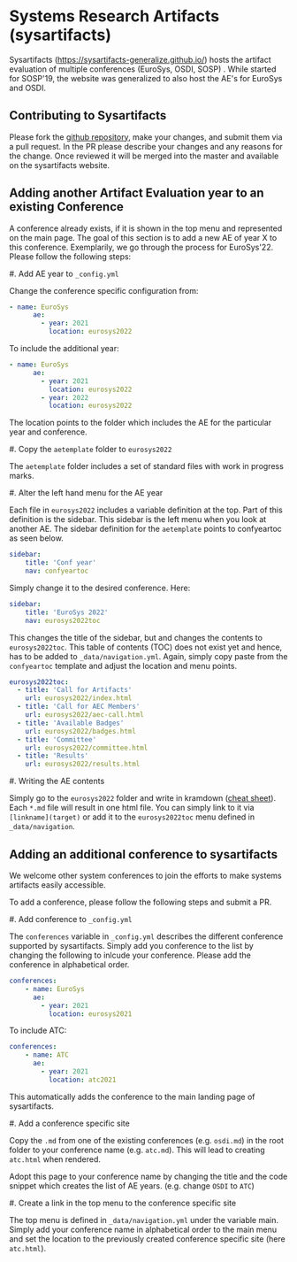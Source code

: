 # Systems Research Artifacts (sysartifacts)

Sysartifacts (https://sysartifacts-generalize.github.io/) hosts the artifact
evaluation of multiple conferences (EuroSys, OSDI, SOSP) . While started for
SOSP'19, the website was generalized to also host the AE's for EuroSys and OSDI.

## Contributing to Sysartifacts

Please fork the [github
repository](https://github.com/sysartifacts/sysartifacts.github.io), make your
changes, and submit them via a pull request. In the PR please describe your
changes and any reasons for the change. Once reviewed it will be merged into the
master and available on the sysartifacts website.

## Adding another Artifact Evaluation year to an existing Conference

A conference already exists, if it is shown in the top menu and represented on
the main page. The goal of this section is to add a new AE of year X to this
conference. Exemplarily, we go through the process for EuroSys'22. Please follow
the following steps:

#. Add AE year to `_config.yml`

Change the conference specific configuration from:

``` yaml
- name: EuroSys
      ae:
        - year: 2021
          location: eurosys2022
```

To include the additional year:

``` yaml
- name: EuroSys
      ae:
        - year: 2021
          location: eurosys2022
        - year: 2022
          location: eurosys2022
```

The location points to the folder which includes the AE for the particular year
and conference.

#. Copy the `aetemplate` folder to `eurosys2022`

The `aetemplate` folder includes a set of standard files with work in
progress marks.

#. Alter the left hand menu for the AE year

Each file in `eurosys2022` includes a variable definition at the top. Part of
this definition is the sidebar. This sidebar is the left menu when you look at
another AE. The sidebar definition for the `aetemplate` points to confyeartoc as
seen below.

``` yaml
sidebar:
    title: 'Conf year'
    nav: confyeartoc
```

Simply change it to the desired conference. Here:

``` yaml
sidebar:
    title: 'EuroSys 2022'
    nav: eurosys2022toc
```

This changes the title of the sidebar, but and changes the contents to
`eurosys2022toc`. This table of contents (TOC) does not exist yet and hence, has
to be added to `_data/navigation.yml`. Again, simply copy paste from the
`confyeartoc` template and adjust the location and menu points.

``` yaml
eurosys2022toc:
  - title: 'Call for Artifacts'
    url: eurosys2022/index.html
  - title: 'Call for AEC Members'
    url: eurosys2022/aec-call.html
  - title: 'Available Badges'
    url: eurosys2022/badges.html
  - title: 'Committee'
    url: eurosys2022/committee.html
  - title: 'Results'
    url: eurosys2022/results.html
```

#. Writing the AE contents

Simply go to the `eurosys2022` folder and write in kramdown ([cheat
sheet](https://kramdown.gettalong.org/quickref.html)). Each `*.md` file will
result in one html file. You can simply link to it via `[linkname](target)` or
add it to the `eurosys2022toc` menu defined in `_data/navigation`.

## Adding an additional conference to sysartifacts

We welcome other system conferences to join the efforts to make systems
artifacts easily accessible.

To add a conference, please follow the following steps and submit a PR.

#. Add conference to `_config.yml`

The `conferences` variable in `_config.yml` describes the different conference
supported by sysartifacts. Simply add you conference to the list by changing the
following to inlcude your conference. Please add the conference in alphabetical
order.

``` yaml
conferences:
    - name: EuroSys
      ae:
        - year: 2021
          location: eurosys2021
```

To include ATC:

``` yaml
conferences:
    - name: ATC
      ae:
        - year: 2021
          location: atc2021
```

This automatically adds the conference to the main landing page of sysartifacts.

#. Add a conference specific site

Copy the `.md` from one of the existing conferences (e.g. `osdi.md`) in the root
folder to your conference name (e.g. `atc.md`). This will lead to creating
`atc.html` when rendered.

Adopt this page to your conference name by changing the title and the code
snippet which creates the list of AE years. (e.g. change `OSDI` to `ATC`)

#. Create a link in the top menu to the conference specific site

The top menu is defined in `_data/navigation.yml` under the variable main.
Simply add your conference name in alphabetical order to the main menu and set
the location to the previously created conference specific site (here
`atc.html`).